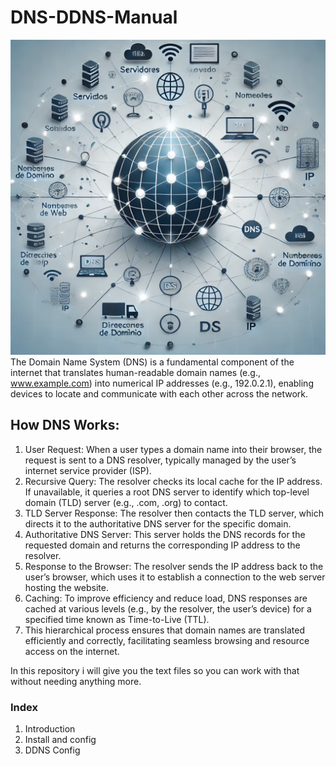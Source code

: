 # DNS-DDNS-Manual
![dns](img/DNS.jpg)
The Domain Name System (DNS) is a fundamental component of the internet that translates human-readable domain names (e.g., www.example.com) into numerical IP addresses (e.g., 192.0.2.1), enabling devices to locate and communicate with each other across the network.

## How DNS Works:
1. User Request: When a user types a domain name into their browser, the request is sent to a DNS resolver, typically managed by the user’s internet service provider (ISP).
2. Recursive Query: The resolver checks its local cache for the IP address. If unavailable, it queries a root DNS server to identify which top-level domain (TLD) server (e.g., .com, .org) to contact.
3. TLD Server Response: The resolver then contacts the TLD server, which directs it to the authoritative DNS server for the specific domain.
4. Authoritative DNS Server: This server holds the DNS records for the requested domain and returns the corresponding IP address to the resolver.
5. Response to the Browser: The resolver sends the IP address back to the user’s browser, which uses it to establish a connection to the web server hosting the website.
6. Caching: To improve efficiency and reduce load, DNS responses are cached at various levels (e.g., by the resolver, the user’s device) for a specified time known as Time-to-Live (TTL).
7. This hierarchical process ensures that domain names are translated efficiently and correctly, facilitating seamless browsing and resource access on the internet.

In this repository i will give you the text files so you can work with that without needing anything more.

### Index
1. Introduction
2. Install and config
3. DDNS Config
